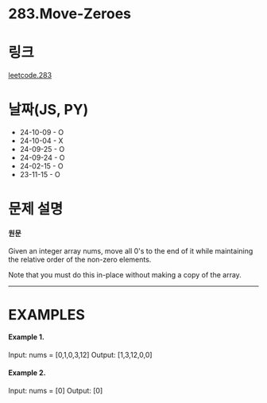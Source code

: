 # 283.Move-Zeroes

# 링크

[leetcode.283](https://leetcode.com/problems/move-zeroes/description/?envType=study-plan-v2&envId=leetcode-75)

# 날짜(JS, PY)

- 24-10-09 - O
- 24-10-04 - X
- 24-09-25 - O
- 24-09-24 - O
- 24-02-15 - O
- 23-11-15 - O

# 문제 설명

#### 원문

Given an integer array nums, move all 0's to the end of it while maintaining the relative order of the non-zero elements.

Note that you must do this in-place without making a copy of the array.

---

# EXAMPLES

#### Example 1.

Input: nums = [0,1,0,3,12]
Output: [1,3,12,0,0]

#### Example 2.

Input: nums = [0]
Output: [0]
